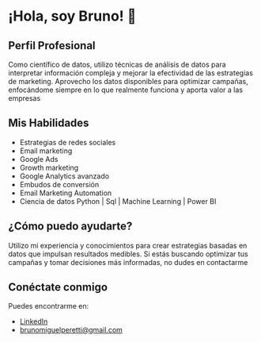 # ¡Hola, soy Bruno! 👋

## Perfil Profesional
Como científico de datos, utilizo técnicas de análisis de datos para interpretar información compleja y mejorar la efectividad de las estrategias de marketing. Aprovecho los datos disponibles para optimizar campañas, enfocándome siempre en lo que realmente funciona y aporta valor a las empresas

## Mis Habilidades
- Estrategias de redes sociales
- Email marketing
- Google Ads
- Growth marketing
- Google Analytics avanzado
- Embudos de conversión
- Email Marketing Automation
- Ciencia de datos Python | Sql | Machine Learning | Power BI

## ¿Cómo puedo ayudarte?
Utilizo mi experiencia y conocimientos para crear estrategias basadas en datos que impulsan resultados medibles. Si estás buscando optimizar tus campañas y tomar decisiones más informadas, no dudes en contactarme

## Conéctate conmigo
Puedes encontrarme en:
- [LinkedIn](https://www.linkedin.com/in/bruno-peretti-4292a01a0/)
- brunomiguelperetti@gmail.com

